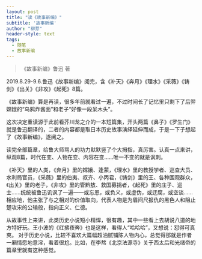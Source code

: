 ```yaml
---
layout: post
title: "读《故事新编》"
subtitle: '故事新编'
author: "柳芽"
header-style: text
tags:
  - 随笔
  - 故事新编
---
```


> 《故事新编》鲁迅 著


2019.8.29-9.6.鲁迅《故事新编》阅完，含《补天》《奔月》《理水》《采薇》《铸剑》《出关》《非攻》《起死》8篇。

《故事新编》算是再读，很多年前就看过一遍，不过时间长了记忆里只剩下了后羿嫦娥的“乌鸦炸酱面”和老子“好像一段呆木头”。

这次决定重读源于此前看芥川龙之介的一本短篇集，开头两篇《鼻子》《罗生门》就是鲁迅翻译的，二者的内容都是取日本历史故事演绎延伸而成，于是一下子想起了《故事新编》，遂阅之。

读完全部篇章，给鲁大师骂人的功力默默竖了个大拇指，真厉害。认真一点来讲，纵观8篇，时代在变、人物在变、内容在变……唯一不变的就是讽刺。

《补天》里的人类，《奔月》里的嫦娥、逢蒙，《理水》里的教授学者、巡查大员、水利局官员，《采薇》里的伯夷、叔齐、小丙君，《铸剑》里的王、各种围观群众，《出关》里的老子，《非攻》里的管黔敖、救国募捐者，《起死》里的庄子、巡士……统统被鲁迅讥讽了一遍——或忘恩，或负义，或虚伪，或迂腐，或空谈……相应地，他主张了与之相对的价值取向，代表人物是为眉间尺报仇的黑色人和阻止楚攻宋的公输般，指向正义、仁德。

从故事性上来讲，此类历史小说短小精悍，很有趣，其中一些看上去胡说八道的地方特好玩。王小波的《红拂夜奔》也是这样，看得人“哈哈哈”，又想说：怼得可真爽。
对于历史小说，比较不喜欢大篇幅超油腻铺陈人物内心，总觉得那就是作者一厢情愿地意淫，看着很尬。比如，在李熬《北京法源寺》关于西太后和光绪帝的篇章里就有这种感觉。

